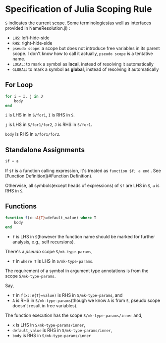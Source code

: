 # Specification of Julia Scoping Rule

`S` indicates the current scope.
Some terminologies(as well as interfaces provided in NameResolution.jl) :
- `LHS`: left-hide-side
- `RHS`: right-hide-side
- `pseudo scope`: a scope but does not introduce free variables in its parent scope. I don't know how to call it actually, `pseudo scope` is a tentative name.
- `LOCAL`: to mark a symbol as **local**, instead of resolving it automatically
- `GLOBAL`: to mark a symbol as **global**, instead of resolving it automatically

## For Loop

```julia
for i = I, j in J
    body
end
```

`i` is LHS in in `S/for1`, `I` is RHS in `S`.

`j` is LHS in `S/for1/for2`, `J` is RHS in `S/for1`.

`body` is RHS in `S/for1/for2`.


## Standalone Assignments

```julia
$f = a
```

If `$f` is a function calling expression, it's treated as `function $f; a end` . See [Function Definition](#Function Definition).

Otherwise, all symbols(except heads of expressions) of `$f` are LHS in `S`, `a` is RHS in `S`.

## Functions

```julia
function f(x::A{T}=default_value) where T
    body
end
```

- `f` is LHS in `S`(however the function name should be marked for further analysis, e.g., self recursions).

There's a *pseudo* scope `S/mk-type-params`,

- `T` in `where T` is LHS in `S/mk-type-params`.

The requirement of a symbol in argument type annotations is from the scope `S/mk-type-params`.

Say,
- `T` in `f(x::A{T}=value)` is RHS in `S/mk-type-params`, and
- `A` is RHS in `S/mk-type-params`(though we know `A` is from `S`, pseudo scope doesn't result in free variables).

The function execution has the scope `S/mk-type-params/inner` and,
- `x` is LHS in `S/mk-type-params/inner`,
- `default_value` is RHS in `S/mk-type-params/inner`,
- `body` is RHS in `S/mk-type-params/inner`
